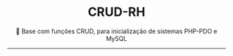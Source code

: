 <h1 align="center">
    <h1 align="center">CRUD-RH</h1>
</h1>

<p align="center">🚀 Base com funções CRUD, para inicialização de sistemas PHP-PDO e MySQL</p>

<hr/>



